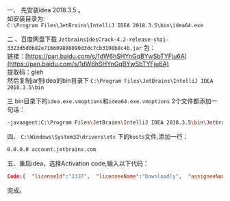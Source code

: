 一、  先安装idea 2018.3.5 。  
如安装目录为:  
 `C:\Program Files\JetBrains\IntelliJ IDEA 2018.3.5\bin\idea64.exe`  

二 、百度网盘下载
`JetbrainsIdesCrack-4.2-release-sha1-3323d5d0b82e716609808090d3dc7cb3198b8c4b.jar`  包：  
链接：[https://pan.baidu.com/s/1dW6hSHYnGqBYwSbTYFju6A](https://pan.baidu.com/s/1dW6hSHYnGqBYwSbTYFju6A)   
提取码：gleh  
然后复制jar到idea的bin目录下 `C:\Program Files\JetBrains\IntelliJ IDEA 2018.3.5\bin`  

三 bin目录下的`idea.exe.vmoptions`和`idea64.exe.vmoptions` 2个文件都添加一句话：  
```bash
-javaagent:C:\Program Files\JetBrains\IntelliJ IDEA 2018.3.5\bin\JetbrainsIdesCrack-4.2-release-sha1-3323d5d0b82e716609808090d3dc7cb3198b8c4b.jar
```
四、 `C:\Windows\System32\drivers\etc` 下的`hosts`文件,添加一行：  
```bash
0.0.0.0 account.jetbrains.com  
```
五、重启idea，选择Activation code,输入以下代码：  
```json
Code:{  "licenseId":"1337",  "licenseeName":"Downloadly",  "assigneeName":"Downloadly",  "assigneeEmail":"Downloadly@Downloadly.ir",  "licenseRestriction":"Unlimited license till end of the century.",  "checkConcurrentUse":false,"products":[{"code":"II","paidUpTo":"2099-12-31"},{"code":"DM","paidUpTo":"2099-12-31"},{"code":"AC","paidUpTo":"2099-12-31"},{"code":"RS0","paidUpTo":"2099-12-31"},{"code":"WS","paidUpTo":"2099-12-31"},{"code":"DPN","paidUpTo":"2099-12-31"},{"code":"RC","paidUpTo":"2099-12-31"},{"code":"PS","paidUpTo":"2099-12-31"},{"code":"DC","paidUpTo":"2099-12-31"},{"code":"RM","paidUpTo":"2099-12-31"},{"code":"CL","paidUpTo":"2099-12-31"},{"code":"PC","paidUpTo":"2099-12-31"},{"code":"DB","paidUpTo":"2099-12-31"},{"code":"GO","paidUpTo":"2099-12-31"},{"code":"RD","paidUpTo":"2099-12-31"}],  "hash":"2911276/0",  "gracePeriodDays": 7,  "autoProlongated": false}
```  
完成。
